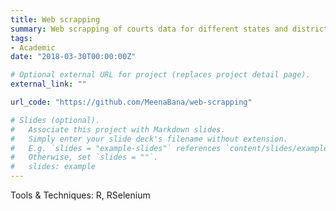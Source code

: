 ```yaml
---
title: Web scrapping
summary: Web scrapping of courts data for different states and districts. 
tags:
- Academic
date: "2018-03-30T00:00:00Z"

# Optional external URL for project (replaces project detail page).
external_link: ""

url_code: "https://github.com/MeenaBana/web-scrapping"

# Slides (optional).
#   Associate this project with Markdown slides.
#   Simply enter your slide deck's filename without extension.
#   E.g. `slides = "example-slides"` references `content/slides/example-slides.md`.
#   Otherwise, set `slides = ""`.
#   slides: example
---
```

Tools & Techniques: R, RSelenium
